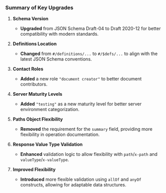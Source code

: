 ### **Summary of Key Upgrades**

1. **Schema Version**
   - **Upgraded** from JSON Schema Draft-04 to Draft 2020-12 for better compatibility with modern standards.

2. **Definitions Location**
   - **Changed** from `#/definitions/...` to `#/$defs/...` to align with the latest JSON Schema conventions.

3. **Contact Roles**
   - **Added** a new role `"document creator"` to better document contributors.

4. **Server Maturity Levels**
   - **Added** `"testing"` as a new maturity level for better server environment categorization.

5. **Paths Object Flexibility**
   - **Removed** the requirement for the `summary` field, providing more flexibility in operation documentation.

6. **Response Value Type Validation**
   - **Enhanced** validation logic to allow flexibility with `path`/`x-path` and `valueType`/`x-valueType`.

7. **Improved Flexibility**
   - **Introduced** more flexible validation using `allOf` and `anyOf` constructs, allowing for adaptable data structures.
